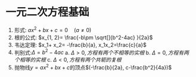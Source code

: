# 一元二次方程基础

1. 形式: $ax^2+bx+c=0\quad (a\not = 0)$
2. 根的公式: $x_{1, 2}= \frac{-b\pm \sqrt[]{b^2-4ac} }{2a}$
3. 韦达定理: $x_1+ x_2= -\frac{b}{a}, x_1x_2=\frac{c}{a}$
4. 判别式:$\Delta= b^2-4ac$
   a. $\Delta> 0, 方程有两个不相等的实根$
   b. $\Delta= 0, 方程有两个相等的实根$
   c. $\Delta< 0, 方程有两个共轭的复根$
5. 抛物线$y=ax^2+bx+c$的顶点$(-\frac{b}{2a}, c-\frac{b^2}{4a})$
